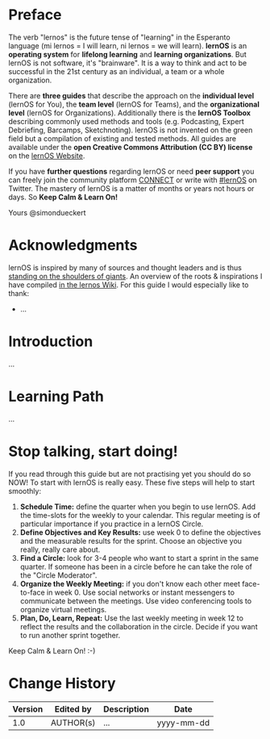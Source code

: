 # Preface

The verb "lernos" is the future tense of "learning" in the Esperanto language (mi lernos = I will learn, ni lernos = we will learn). **lernOS** is an **operating system** for **lifelong learning** and **learning organizations**. But lernOS is not software, it's "brainware". It is a way to think and act to be successful in the 21st century as an individual, a team or a whole organization.

There are **three guides** that describe the approach on the **individual level** (lernOS for You), the **team level** (lernOS for Teams), and the **organizational level** (lernOS for Organizations).  Additionally there is the **lernOS Toolbox** describing commonly used methods and tools (e.g. Podcasting, Expert Debriefing, Barcamps, Sketchnoting). lernOS is not invented on the green field but a compilation of existing and tested methods. All guides are available under the **open Creative Commons Attribution (CC BY) license** on the [lernOS Website](https://lernos.org). 

If you have **further questions** regarding lernOS or need **peer support** you can freely join the community platform [CONNECT](https://community.cogneon.de) or write with [#lernOS](https://twitter.com/search?q=%23lernOS) on Twitter. The mastery of lernOS is a matter of months or years not hours or days. So **Keep Calm & Learn On!**

Yours @simondueckert

# Acknowledgments

lernOS is inspired by many of sources and thought leaders and is thus [standing on the shoulders of giants](https://en.wikipedia.org/wiki/Standing_on_the_shoulders_of_giants). An overview of the roots & inspirations I have compiled [in the lernos Wiki](https://github.com/cogneon/lernos-core/wiki). For this guide I would especially like to thank:

* ...

# Introduction
...

# Learning Path
...

# Stop talking, start doing!

If you read through this guide but are not practising yet you should do so NOW! To start with lernOS is really easy. These five steps will help to start smoothly:

1. **Schedule Time:** define the quarter when you begin to use lernOS. Add the time-slots for  the weekly to your calendar. This regular meeting is of particular importance if you practice in a lernOS Circle.
1. **Define Objectives and Key Results:** use week 0 to define the objectives and the measurable results for the sprint. Choose an objective you really, really care about.
1. **Find a Circle:** look for 3-4 people who want to start a sprint in the same quarter. If someone has been in a circle before he can take the role of the "Circle Moderator".
1. **Organize the Weekly Meeting:** if you don't know each other meet face-to-face in week 0. Use social networks or instant messengers to communicate between the meetings. Use video conferencing tools to organize virtual meetings.
1. **Plan, Do, Learn, Repeat:** Use the last weekly meeting in week 12 to reflect the results and the collaboration in the circle. Decide if you want to run another sprint together.

Keep Calm & Learn On! :-)

# Change History

| Version | Edited by | Description | Date |
|---------|----------------|-----------------------|-------|
| 1.0 | AUTHOR(s) | ... | yyyy-mm-dd |
